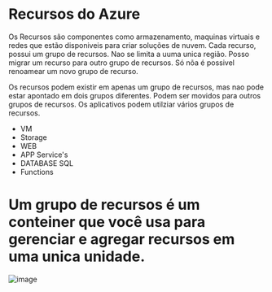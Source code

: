 # Recursos do Azure
Os Recursos são componentes como armazenamento, maquinas virtuais e redes que estão disponiveis para criar soluções de nuvem. Cada recurso, possui um grupo de recursos. 
Nao se limita a uuma unica região. 
Posso migrar um recurso para outro grupo de recursos. Só nõa é possivel renoamear um novo grupo de recurso. 

Os recursos podem existir em apenas um grupo de recursos, mas nao pode estar apontado em dois grupos diferentes. 
Podem ser movidos para outros grupos de recursos.
Os aplicativos podem utilziar vários grupos de recursos. 

- VM 
- Storage
- WEB 
- APP Service's
- DATABASE SQL
- Functions


# Um grupo de recursos é um conteiner que você usa para gerenciar e agregar recursos em uma unica unidade. 

  ![image](https://github.com/ftaveira-data/AZ-900/assets/115483835/dc7499d1-b6a0-4886-985e-47c7197d1084)
